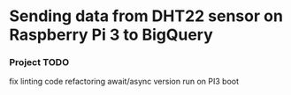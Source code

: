 # Sending data from DHT22 sensor on Raspberry Pi 3 to BigQuery

### Project TODO
fix linting
code refactoring
await/async version
run on PI3 boot
